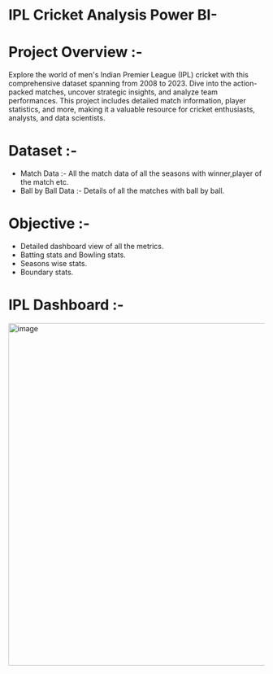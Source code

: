 # IPL Cricket Analysis Power BI-

# Project Overview :- 
Explore the world of men's Indian Premier League (IPL) cricket with this comprehensive dataset spanning from 2008 to 2023. Dive into the action-packed matches, uncover strategic insights, and analyze team performances. This project includes detailed match information, player statistics, and more, making it a valuable resource for cricket enthusiasts, analysts, and data scientists.

# Dataset :- 
- Match Data :- All the match data of all the seasons with winner,player of the match etc.
- Ball by Ball Data :- Details of all the matches with ball by ball. 

# Objective :- 
- Detailed dashboard view of all the metrics.
- Batting stats and Bowling stats.
- Seasons wise stats.
- Boundary stats.

# IPL Dashboard :- 
<img width="673" alt="image" src="https://github.com/Trilochan-Tripathy/IPL-Cricket-Analysis-Power-BI-/assets/141568396/f7f64ab7-abf9-4f25-824a-77955de50211">

